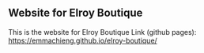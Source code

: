 ## Website for Elroy Boutique
This is the website for Elroy Boutique
Link (github pages): https://emmachieng.github.io/elroy-boutique/
